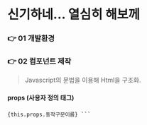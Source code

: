 신기하네... 열심히 해보께
====



### 👉 01 개발환경




### 👉 02 컴포넌트 제작
  > Javascript의 문법을 이용해 Html을 구조화.



#### props (사용자 정의 태그)
  ``` <속성>{this.props.이름}</속성>
  {this.props.동작구문이름} ```
